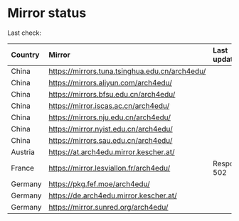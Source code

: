 <script src="./time.js"></script>
# Mirror status
Last check: <script type="text/javascript">localize(1699168503.6660147);</script>

|Country|Mirror|Last update|
|:------|:-----|:----------|
|China|https://mirrors.tuna.tsinghua.edu.cn/arch4edu/|<script type="text/javascript">localize(1699165803);</script>|
|China|https://mirrors.aliyun.com/arch4edu/|<script type="text/javascript">localize(1699122595);</script>|
|China|https://mirrors.bfsu.edu.cn/arch4edu/|<script type="text/javascript">localize(1699122595);</script>|
|China|https://mirror.iscas.ac.cn/arch4edu/|<script type="text/javascript">localize(1699122595);</script>|
|China|https://mirrors.nju.edu.cn/arch4edu/|<script type="text/javascript">localize(1699122595);</script>|
|China|https://mirror.nyist.edu.cn/arch4edu/|<script type="text/javascript">localize(1699122595);</script>|
|China|https://mirrors.sau.edu.cn/arch4edu/|<script type="text/javascript">localize(1699122595);</script>|
|Austria|https://at.arch4edu.mirror.kescher.at/|<script type="text/javascript">localize(1699165803);</script>|
|France|https://mirror.lesviallon.fr/arch4edu/|Response 502|
|Germany|https://pkg.fef.moe/arch4edu/|<script type="text/javascript">localize(1699165803);</script>|
|Germany|https://de.arch4edu.mirror.kescher.at/|<script type="text/javascript">localize(1699165803);</script>|
|Germany|https://mirror.sunred.org/arch4edu/|<script type="text/javascript">localize(1699165803);</script>|

<script src="./tablefilter/tablefilter.js"></script>
<script src="./table.js"></script>